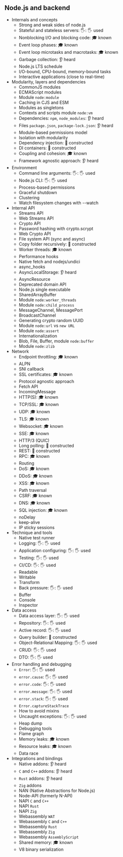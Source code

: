 ## Node.js and backend

- Internals and concepts
  - Strong and weak sides of node.js
  - Stateful and stateless servers: 🖐: 🖐️ used
  - Nonblocking I/O and blocking code: 🎓 known
  - Event loop phases: 🎓 known
  - Event loop microtasks and macrotasks: 🎓 known
  - Garbage collection: 👂 heard
  - Node.js LTS schedule
  - I/O-bound, CPU-bound, memory-bound tasks
  - Interactive applications (close to real-time)
- Modularity, layers and dependencies
  - CommonJS modules
  - ECMAScript modules
  - Module `node:module`
  - Caching in CJS and ESM
  - Modules as singletons
  - Contexts and scripts module `node:vm`
  - Dependencies: `npm`, `node_modules`: 👂 heard
  - Files `package.json`, `package-lock.json`: 👂 heard
  - Module-based permissions model
  - Isolation with modularity
  - Dependency injection: 🚀 constructed
  - DI containers: 🚀 constructed
  - Coupling and cohesion: 🎓 known
  - Framework agnostic approach: 👂 heard
- Environment
  - Command line arguments: 🖐: 🖐️ used
  - Node.js CLI: 🖐: 🖐️ used
  - Process-based permissions
  - Graceful shutdown
  - Clustering
  - Watch filesystem changes with --watch
- Internal API
  - Streams API
  - Web Streams API
  - Crypto API
  - Password hashing with crypto.scrypt
  - Web Crypto API
  - File system API (sync and async)
  - Copy folder recursively: 🚀 constructed
  - Worker threads: 🎓 known
  - Performance hooks
  - Native fetch and nodejs/undici
  - async_hooks
  - AsyncLocalStorage: 👂 heard
  - AsyncResource
  - Deprecated domain API
  - Node.js single executable
  - SharedArrayBuffer
  - Module `node:worker_threads`
  - Module `node:child_process`
  - MessageChannel, MessagePort
  - BroadcastChannel
  - Generating crypto random UUID
  - Module `node:url` vs `new URL`
  - Module `node:assert`
  - Internationalization
  - Blob, File, Buffer, module `node:buffer`
  - Module `node:zlib`
- Network
  - Endpoint throttling: 🎓 known
  - ALPN
  - SNI callback
  - SSL certificates: 🎓 known
  - Protocol agnostic approach
  - Fetch API
  - IncomingMessage
  - HTTP(S): 🎓 known
  - TCP/SSL: 🎓 known
  - UDP: 🎓 known
  - TLS: 🎓 known
  - Websocket: 🎓 known
  - SSE: 🎓 known
  - HTTP/3 (QUIC)
  - Long polling: 🚀 constructed
  - REST: 🚀 constructed
  - RPC: 🎓 known
  - Routing
  - DoS: 🎓 known
  - DDoS: 🎓 known
  - XSS: 🎓 known
  - Path traversal
  - CSRF: 🎓 known
  - DNS: 🎓 known
  - SQL injection: 🎓 known
  - noDelay
  - keep-alive
  - IP sticky sessions
- Technique and tools
  - Native test runner
  - Logging: 🖐: 🖐️ used
  - Application configuring: 🖐: 🖐️ used
  - Testing: 🖐: 🖐️ used
  - CI/CD: 🖐: 🖐️ used
  - Readable
  - Writable
  - Transform
  - Back pressure: 🖐: 🖐️ used
  - Buffer
  - Console
  - Inspector
- Data access
  - Data access layer: 🖐: 🖐️ used
  - Repository: 🖐: 🖐️ used
  - Active record: 🖐: 🖐️ used
  - Query builder: 🚀 constructed
  - Object-Relational Mapping: 🖐: 🖐️ used
  - CRUD: 🖐: 🖐️ used
  - DTO: 🖐: 🖐️ used
- Error handling and debugging
  - `Error`: 🖐: 🖐️ used
  - `error.cause`: 🖐: 🖐️ used
  - `error.code`: 🖐: 🖐️ used
  - `error.message`: 🖐: 🖐️ used
  - `error.stack`: 🖐: 🖐️ used
  - `Error.captureStackTrace`
  - How to avoid mixins
  - Uncaught exceptions: 🖐: 🖐️ used
  - Heap dump
  - Debugging tools
  - Flame graph
  - Memory leaks: 🎓 known
  - Resource leaks: 🎓 known
  - Data race
- Integrations and bindings
  - Native addons: 👂 heard
  - `C` and `C++` addons: 👂 heard
  - `Rust` addons: 👂 heard
  - `Zig` addons
  - NAN (Native Abstractions for Node.js)
  - Node-API (formerly N-API)
  - NAPI `C` and `C++`
  - NAPI `Rust`
  - NAPI `Zig`
  - Webassembly `WAT`
  - Webassembly `C` and `C++`
  - Webassembly `Rust`
  - Webassembly `Zig`
  - Webassembly `AssemblyScript`
  - Shared memory: 🎓 known
  - V8 binary serialization
